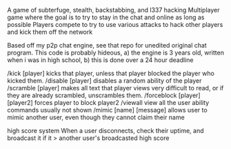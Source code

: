 A game of subterfuge, stealth, backstabbing, and l337 hacking
Multiplayer game where the goal is to try to stay in the chat and online as long as possible
Players compete to try to use various attacks to hack other players and kick them off the network

Based off my p2p chat engine, see that repo for unedited original chat program.
This code is probably hideous, a) the engine is 3 years old, written when i was in high school, b) this is done over a 24 hour deadline


/kick [player] kicks that player, unless that player blocked the player who kicked them. 
/disable [player] disables a random ability of the player
/scramble [player] makes all text that player views very difficult to read, or if they are already scrambled, unscrambles them.
/forceblock [player] [player2] forces player to block player2
/viewall view all the user ability commands usually not shown
/mimic [name] [message] allows user to mimic another user, even though they cannot claim their name

high score system
When a user disconnects, check their uptime, and broadcast it if it > another user's broadcasted high score